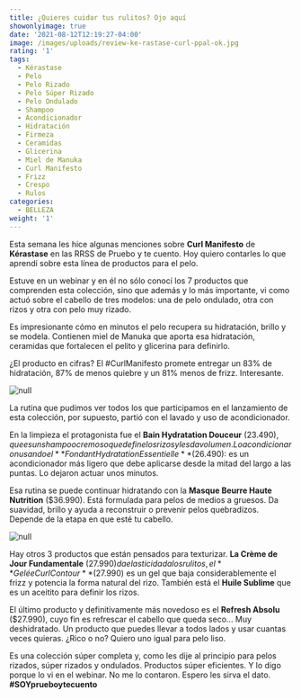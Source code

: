 ```yaml
---
title: ¿Quieres cuidar tus rulitos? Ojo aquí
showonlyimage: true
date: '2021-08-12T12:19:27-04:00'
image: /images/uploads/review-ke-rastase-curl-ppal-ok.jpg
rating: '1'
tags:
  - Kérastase
  - Pelo
  - Pelo Rizado
  - Pelo Súper Rizado
  - Pelo Ondulado
  - Shampoo
  - Acondicionador
  - Hidratación
  - Firmeza
  - Ceramidas
  - Glicerina
  - Miel de Manuka
  - Curl Manifesto
  - Frizz
  - Crespo
  - Rulos
categories:
  - BELLEZA
weight: '1'
---
```

Esta semana les hice algunas menciones sobre **Curl Manifesto** de **Kérastase** en las RRSS de Pruebo y te cuento. Hoy quiero contarles lo que aprendí sobre esta línea de productos para el pelo.

<!--more-->

Estuve en un webinar y en él no sólo conocí los 7 productos que comprenden esta colección, sino que además y lo más importante, vi como actuó sobre el cabello de tres modelos: una de pelo ondulado, otra con rizos y otra con pelo muy rizado.

Es impresionante cómo en minutos el pelo recupera su hidratación, brillo y se modela. Contienen miel de Manuka que aporta esa hidratación, ceramidas que fortalecen el pelito y glicerina para definirlo.

¿El producto en cifras? El #CurlManifesto promete entregar un 83% de hidratación, 87% de menos quiebre y un 81% menos de frizz. Interesante.

![null](/images/uploads/review-ke-rastase-curl-ppal-ok.jpg)

La rutina que pudimos ver todos los que participamos en el lanzamiento de esta colección, por supuesto, partió con el lavado y uso de acondicionador.

En la limpieza el protagonista fue el **Bain Hydratation Douceur** ($23.490), que es un shampoo cremoso que define los rizos y les da volumen. Lo acondicionaron usando el **Fondant Hydratation Essentielle** ($26.490): es un acondicionador más ligero que debe aplicarse desde la mitad del largo a las puntas. Lo dejaron actuar unos minutos.

Esa rutina se puede continuar hidratando con la **Masque Beurre Haute Nutrition** ($36.990). Está formulada para pelos de medios a gruesos. Da suavidad, brillo y ayuda a reconstruir o prevenir pelos quebradizos. Depende de la etapa en que esté tu cabello.

![null](/images/uploads/review-ke-rastase-curl-2.jpg)

Hay otros 3 productos que están pensados para texturizar. **La Crème de Jour Fundamentale** ($27.990) da elasticidad a los rulitos, el **Gelée Curl Contour** ($27.990) es un gel que baja considerablemente el frizz y potencia la forma natural del rizo. También está el **Huile Sublime** que es un aceitito para definir los rizos.

El último producto y definitivamente más novedoso es el **Refresh Absolu** ($27.990), cuyo fin es refrescar el cabello que queda seco… Muy deshidratado. Un producto que puedes llevar a todos lados y usar cuantas veces quieras. ¿Rico o no? Quiero uno igual para pelo liso.

Es una colección súper completa y, como les dije al principio para pelos rizados, súper rizados y ondulados. Productos súper eficientes. Y lo digo porque lo vi en el webinar. No me lo contaron. Espero les sirva el dato. **\#SOYprueboytecuento**
